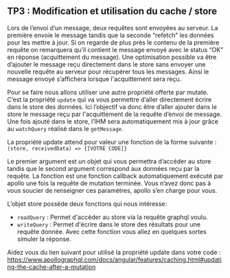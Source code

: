 ## TP3 : Modification et utilisation du cache / store

Lors de l’envoi d’un message, deux requêtes sont envoyées au serveur. La première envoie le message tandis que la seconde “refetch” les données pour les mettre à jour. Si on regarde de plus près le contenu de la première requête on remarquera qu’il contient le message envoyé avec le status “OK” en réponse (acquittement du message). Une optimisation possible va être d’ajouter le message reçu directement dans le store sans envoyer une nouvelle requête au serveur pour récupérer tous les messages. Ainsi le message envoyé s’affichera lorsque l'acquittement sera reçu.

Pour se faire nous allons utiliser une autre propriété offerte par mutate. C’est la propriété `update` qui va vous permettre d’aller directement écrire dans le store des données. Ici l’objectif va donc être d’aller ajouter dans le store le message reçu par l'acquittement de la requête d’envoi de message. Une fois ajouté dans le store, l’IHM sera automatiquement mis à jour grâce au `watchQuery` réalisé dans le `getMessage`.

La propriété update attend pour valeur une fonction de la forme suivante : `(store, receivedData) => {[VOTRE CODE]}`

Le premier argument est un objet qui vous permettra d’accéder au store tandis que le second argument correspond aux données reçu par la requête. La fonction est une fonction callback automatiquement exécuté par apollo une fois la requête de mutation terminée. Vous n’avez donc pas à vous soucier de renseigner ces paramètres, apollo s’en charge pour vous.

L’objet store possède deux fonctions qui nous intéresse:

* `readQuery` : Permet d'accéder au store via la requête graphql voulu.
* `writeQuery` : Permet d'écrire dans le store des résultats pour une requête donnée. Avec cette fonction vous allez en quelques sortes simuler la réponse.

Aidez vous du lien suivant pour utilisé la propriété update dans votre code : https://www.apollographql.com/docs/angular/features/caching.html#updating-the-cache-after-a-mutation
